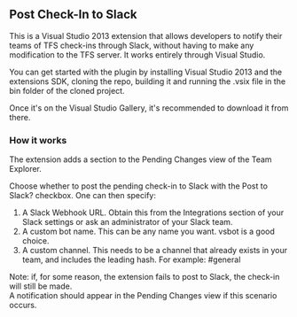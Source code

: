## Post Check-In to Slack
This is a Visual Studio 2013 extension that allows developers to notify their teams of TFS check-ins
through Slack, without having to make any modification to the TFS server. It works entirely through Visual Studio.

You can get started with the plugin by installing Visual Studio 2013 and
the extensions SDK, cloning the repo, building it and running the .vsix file in the
bin folder of the cloned project.

Once it's on the Visual Studio Gallery, it's recommended to download it from there. 

### How it works
The extension adds a section to the Pending Changes view of the Team Explorer.

Choose whether to post the pending check-in to Slack with the Post to Slack? checkbox.
One can then specify:

1. A Slack Webhook URL. Obtain this from the Integrations section
of your Slack settings or ask an administrator of your Slack team.
2. A custom bot name. This can be any name you want. vsbot is a good choice.
3. A custom channel. This needs to be a channel that already exists in your team, and includes the leading
hash. For example: #general

Note: if, for some reason, the extension fails to post to Slack, the check-in will still be made.<br/>
A notification should appear in the Pending Changes view if this scenario occurs.
